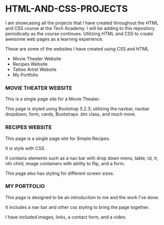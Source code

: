 # HTML-AND-CSS-PROJECTS
I am showcasing all the projects that I have created throughout the HTML and CSS course at the Tech Academy. 
I will be adding to this repository periodically as the course continues. 
Utilizing HTML and CSS to create awesome web pages as a learning experience.

These are some of the websites I have created using CSS and HTML
- Movie Theater Website
- Recipes Website
- Tattoo Artist Website
- My Portfolio
 
### MOVIE THEATER WEBSITE

This is a single page site for a Movie Theater.

This page is styled using Bootstrap 5.2.3; utilizing the navbar, navbar dropdown, form, cards, Bootstraps .btn class, and much more.

### RECIPES WEBSITE

This page is a single page site for Simple Recipes.

It is style with CSS.

It contains elements such as a nav bar with drop down menu, table, td, tr, nth child, image containers with ability to flip, and a form.

This page also has styling for different screen sizes.

### MY PORTFOLIO

This page is designed to be an introduction to me and the work I've done.

It includes a nav bar and other css styling to bring the page together. 

I have included images, links, a contact form, and a video. 
